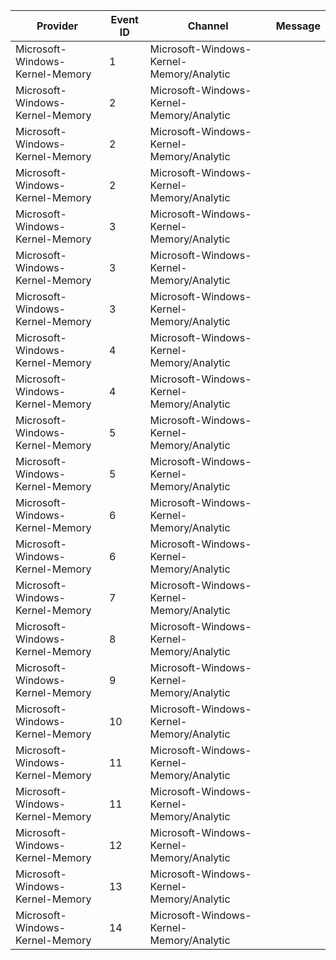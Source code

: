 Provider                         |  Event ID  |  Channel                                   |  Message
---------------------------------|------------|--------------------------------------------|---------
Microsoft-Windows-Kernel-Memory  |  1         |  Microsoft-Windows-Kernel-Memory/Analytic  |
Microsoft-Windows-Kernel-Memory  |  2         |  Microsoft-Windows-Kernel-Memory/Analytic  |
Microsoft-Windows-Kernel-Memory  |  2         |  Microsoft-Windows-Kernel-Memory/Analytic  |
Microsoft-Windows-Kernel-Memory  |  2         |  Microsoft-Windows-Kernel-Memory/Analytic  |
Microsoft-Windows-Kernel-Memory  |  3         |  Microsoft-Windows-Kernel-Memory/Analytic  |
Microsoft-Windows-Kernel-Memory  |  3         |  Microsoft-Windows-Kernel-Memory/Analytic  |
Microsoft-Windows-Kernel-Memory  |  3         |  Microsoft-Windows-Kernel-Memory/Analytic  |
Microsoft-Windows-Kernel-Memory  |  4         |  Microsoft-Windows-Kernel-Memory/Analytic  |
Microsoft-Windows-Kernel-Memory  |  4         |  Microsoft-Windows-Kernel-Memory/Analytic  |
Microsoft-Windows-Kernel-Memory  |  5         |  Microsoft-Windows-Kernel-Memory/Analytic  |
Microsoft-Windows-Kernel-Memory  |  5         |  Microsoft-Windows-Kernel-Memory/Analytic  |
Microsoft-Windows-Kernel-Memory  |  6         |  Microsoft-Windows-Kernel-Memory/Analytic  |
Microsoft-Windows-Kernel-Memory  |  6         |  Microsoft-Windows-Kernel-Memory/Analytic  |
Microsoft-Windows-Kernel-Memory  |  7         |  Microsoft-Windows-Kernel-Memory/Analytic  |
Microsoft-Windows-Kernel-Memory  |  8         |  Microsoft-Windows-Kernel-Memory/Analytic  |
Microsoft-Windows-Kernel-Memory  |  9         |  Microsoft-Windows-Kernel-Memory/Analytic  |
Microsoft-Windows-Kernel-Memory  |  10        |  Microsoft-Windows-Kernel-Memory/Analytic  |
Microsoft-Windows-Kernel-Memory  |  11        |  Microsoft-Windows-Kernel-Memory/Analytic  |
Microsoft-Windows-Kernel-Memory  |  11        |  Microsoft-Windows-Kernel-Memory/Analytic  |
Microsoft-Windows-Kernel-Memory  |  12        |  Microsoft-Windows-Kernel-Memory/Analytic  |
Microsoft-Windows-Kernel-Memory  |  13        |  Microsoft-Windows-Kernel-Memory/Analytic  |
Microsoft-Windows-Kernel-Memory  |  14        |  Microsoft-Windows-Kernel-Memory/Analytic  |